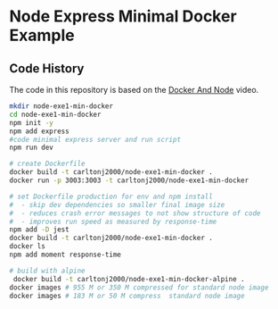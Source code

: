 # Node Express Minimal Docker Example

## Code History

The code in this repository is based on the
[Docker And Node](https://youtu.be/FFAWp9qoX4M)
video.

```bash
mkdir node-exe1-min-docker
cd node-exe1-min-docker
npm init -y
npm add express
#code minimal express server and run script
npm run dev

# create Dockerfile
docker build -t carltonj2000/node-exe1-min-docker .
docker run -p 3003:3003 -t carltonj2000/node-exe1-min-docker

# set Dockerfile production for env and npm install
#  - skip dev dependencies so smaller final image size
#  - reduces crash error messages to not show structure of code
#  - improves run speed as measured by response-time
npm add -D jest
docker build -t carltonj2000/node-exe1-min-docker .
docker ls
npm add moment response-time

# build with alpine
 docker build -t carltonj2000/node-exe1-min-docker-alpine .
docker images # 955 M or 350 M compressed for standard node image
docker images # 183 M or 50 M compress  standard node image
```
